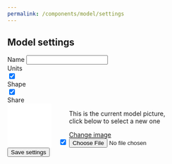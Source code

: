 ```yaml
---
permalink: /components/model/settings
---
```

<!-- Start of /components/model/settings -->
<div class="container">
<div class="row">
<div class="col-sm-10 offset-sm-1 col-md-8 offset-md-2 mt-2" id="settings-inner">
<h2>Model settings</h2>
<form id="settings-form">
    <!-- username -->
    <div class="input-group key-sm mt-4">
        <span class="input-group-addon td-key">Name</span>
        <input class="form-number form-control" id="name" name="name" value="" type="text">
    </div>
    <!-- units -->
    <div class="input-group key-toggle key-sm mt-4 mb-4">
        <span class="input-group-addon td-key">Units</span>
        <div class="toggle toggle-light" id="units-toggle"></div>
    </div>
    <input class="hidden" id="units" name="units" value="imperial" type="checkbox" checked="">
    <!-- body -->
    <div class="input-group key-toggle key-sm mt-4 mb-4">
        <span class="input-group-addon td-key">Shape</span>
        <div class="toggle toggle-light" id="body-toggle"></div>
    </div>
    <input class="hidden" id="body" name="body" value="female" type="checkbox" checked="">
    <!-- shared -->
    <div class="input-group key-toggle key-sm mt-4 mb-4">
        <span class="input-group-addon td-key">Share</span>
        <div class="toggle toggle-light" id="shared-toggle"></div>
    </div>
    <input class="hidden" id="shared" name="shared" value="1" type="checkbox" checked="">
    <!-- picture -->
        <div class="bg-thematic drop-shadow" id="picture-key" style="width: 100px; height: 100px; background-color: #fff; display: inline-block; margin-right: 1rem; float: left;"></div>
        <div style="display: inline-block; width: 250px;">
            <p id="picture-msg">This is the current model picture, click below to select a new one</p>
            <a class="btn btn-outline-primary" id="picture-btn" href="#">Change image</a>
            <input class="hidden" id="file" name="file" type="file">
            <input class="hidden" id="picture" name="picture" type="hidden">
        </div>
    <div id="loader" class=""><button type="submit" class="btn btn-primary btn-lg mt-5 btn-block disabled">Save settings</button></div>
</form>
</div>
</div>
</div>
<!-- End of /components/model/settings -->
